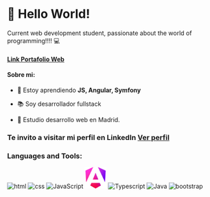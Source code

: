 <h1>👋 Hello World!</h1>
<h3">
  Current web development student, passionate about the world of programming!!!! 💻
</h3>

<h4>
 <a href="">Link Portafolio Web</a>
</h4>

<h4>Sobre mi: </h4>

- 🚀 Estoy aprendiendo <b> JS, Angular, Symfony </b>

- 📚 Soy desarrollador fullstack

- 📓 Estudio desarrollo web en Madrid.
  
<h3>
  Te invito a visitar mi perfil en LinkedIn 
  <a href="https://www.linkedin.com/in/david-cruz-casado-9819a9234/">Ver perfil</a>
</h3>
  
<h3 align="left">Languages and Tools:</h3>
<p align="left">
  <img src="https://cdn.jsdelivr.net/gh/devicons/devicon/icons/html5/html5-original-wordmark.svg" alt="html" width="50" height="50" />
  <img src="https://cdn.jsdelivr.net/gh/devicons/devicon/icons/css3/css3-original-wordmark.svg" alt="css" width="50" height="50" />

  <img src="https://cdn.jsdelivr.net/gh/devicons/devicon/icons/javascript/javascript-original.svg" alt="JavaScript" width="50" height="50"  />
  <img src="https://github.com/devicons/devicon/blob/v2.16.0/icons/angular/angular-original.svg" alt="React.js" width="50" height="50" />
  <img src="https://cdn.jsdelivr.net/gh/devicons/devicon/icons/typescript/typescript-original.svg" alt="Typescript" width="50" height="50"/>
  
  <img src="https://cdn.jsdelivr.net/gh/devicons/devicon/icons/java/java-original-wordmark.svg" alt="Java" width="50" height="50"  />
  
  <img src="https://cdn.jsdelivr.net/gh/devicons/devicon/icons/bootstrap/bootstrap-plain-wordmark.svg" alt="bootstrap" width="50" height="50" />
 </p>
